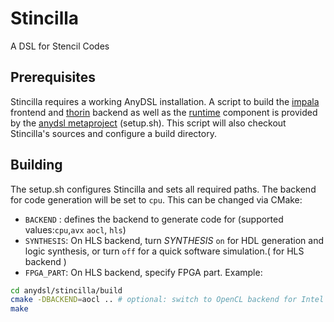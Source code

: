 # Stincilla #
A DSL for Stencil Codes

## Prerequisites ##
Stincilla requires a working AnyDSL installation. A script to build the [impala](https://github.com/AnyDSL/impala) frontend and [thorin](https://github.com/AnyDSL/thorin) backend as well as the [runtime](https://github.com/AnyDSL/runtime) component is provided by the [anydsl metaproject](https://github.com/AnyDSL/anydsl) (setup.sh). This script will also checkout Stincilla's sources and configure a build directory.

## Building ##
The setup.sh configures Stincilla and sets all required paths. The backend for code generation will be set to ```cpu```. This can be changed via CMake:
* ```BACKEND``` : defines the backend to generate code for (supported values:```cpu```,```avx``` ```aocl```, ```hls```)
* ```SYNTHESIS```: On HLS backend, turn *SYNTHESIS* ```on``` for HDL generation and logic synthesis, or turn ```off``` for a quick software simulation.( for HLS backend )
* ```FPGA_PART```: On HLS backend, specify FPGA part.
Example:
```bash
cd anydsl/stincilla/build
cmake -DBACKEND=aocl .. # optional: switch to OpenCL backend for Intel FPGAs
make
```
